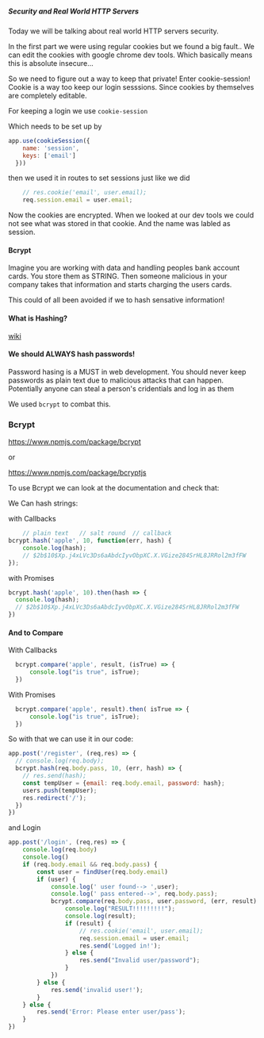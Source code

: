 ##### Security and Real World HTTP Servers

Today we will be talking about real world HTTP servers security.

In the first part we were using regular cookies but we found a big fault.. We can edit the cookies with google chrome dev tools. Which basically means this is absolute insecure...

So we need to figure out a way to keep that private! Enter cookie-session!
Cookie is a way too keep our login sesssions. Since cookies by themselves are completely editable.

For keeping a login we use  `cookie-session`

Which needs to be set up by 

```js
app.use(cookieSession({
    name: 'session',
    keys: ['email']
  }))
```

then we used it in routes to set sessions just like we did 

```js
    // res.cookie('email', user.email);
    req.session.email = user.email;
```



Now the cookies are encrypted. When we looked at our dev tools we could not see what was stored in that cookie. And the name was labled as session.

#### Bcrypt

Imagine you are working with data and handling peoples bank account cards. You store them as STRING. Then someone malicious in your company takes that information and starts charging the users cards. 

This could of all been avoided if we to hash sensative information!

#### What is Hashing?

[wiki](https://en.wikipedia.org/wiki/Cryptographic_hash_function)

#### We should ALWAYS hash passwords!

Password hasing is a MUST in web development. You should never keep passwords as plain text due to malicious attacks that can happen. Potentially anyone can steal a person's cridentials and log in as them

We used `bcrypt` to combat this.

### Bcrypt

https://www.npmjs.com/package/bcrypt

or 

https://www.npmjs.com/package/bcryptjs

To use Bcrypt we can look at the documentation and check that:

We Can hash strings:

with Callbacks

```js
    // plain text   // salt round  // callback
bcrypt.hash('apple', 10, function(err, hash) {
    console.log(hash);
    // $2b$10$Xp.j4xLVc3Ds6aAbdcIyvObpXC.X.VGize284SrHL8JRRol2m3fFW
});
```
with Promises

```js
bcrypt.hash('apple', 10).then(hash => {
  console.log(hash);
  // $2b$10$Xp.j4xLVc3Ds6aAbdcIyvObpXC.X.VGize284SrHL8JRRol2m3fFW
})
```

#### And to Compare

With Callbacks

```js
  bcrypt.compare('apple', result, (isTrue) => {
      console.log("is true", isTrue);
  })
```

With Promises

```js
  bcrypt.compare('apple', result).then( isTrue => {
      console.log("is true", isTrue);
  })
```

So with that we can use it in our code:

```js
app.post('/register', (req,res) => {
  // console.log(req.body);
  bcrypt.hash(req.body.pass, 10, (err, hash) => {
    // res.send(hash);
    const tempUser = {email: req.body.email, password: hash};
    users.push(tempUser);
    res.redirect('/');
  })
})
```

and Login

```js
app.post('/login', (req,res) => {
    console.log(req.body)
    console.log()
    if (req.body.email && req.body.pass) {
        const user = findUser(req.body.email)
        if (user) {
            console.log(' user found--> ',user);
            console.log(' pass entered-->', req.body.pass);
            bcrypt.compare(req.body.pass, user.password, (err, result) => {
                console.log("RESULT!!!!!!!!!");
                console.log(result);
                if (result) {
                    // res.cookie('email', user.email);
                    req.session.email = user.email;
                    res.send('Logged in!');
                } else {
                    res.send("Invalid user/password");
                }
            })
        } else {
            res.send('invalid user!');
        }
    } else {
        res.send('Error: Please enter user/pass');
    }
})
```

